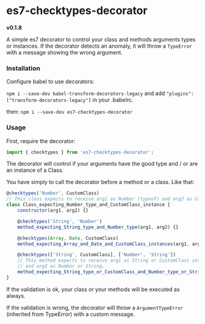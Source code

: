 # es7-checktypes-decorator
**v0.1.8**

A simple es7 decorator to control your class and methods arguments types or instances.
If the decorator detects an anomaly, it will throw a `TypeError` with a message showing the wrong argument.

### Installation

Configure babel to use decorators:

`npm i --save-dev babel-transform-decorators-legacy` and add `"plugins": ["transform-decorators-legacy"]` in your .babelrc.

then: `npm i --save-dev es7-checktypes-decorator`

### Usage

First, require the decorator:
````js
import { checktypes } from 'es7-checktypes-decorator';
````

The decorator will control if your arguments have the good type and / or are an instance of a Class.

You have simply to call the decorator before a method or a class. Like that:

````js
@checktypes('Number', CustomClass)
// This class expects to receive arg1 as Number (typeof) and arg2 as CustomClass instance (instanceof).
class Class_expecting_Number_type_and_CustomClass_instance {
    constructor(arg1, arg2) {}

    @checktypes('String', 'Number')
    method_expecting_String_type_and_Number_type(arg1, arg2) {}

    @checktypes(Array, Date, CustomClass)
    method_expecting_Array_and_Date_and_CustomClass_instances(arg1, arg2, arg3) {}  

    @checktypes(['String', CustomClass], ['Number', 'String'])
    // This method expects to receive arg1 as String or CustomClass instance
    // and arg2 as Number or String.
    method_expecting_String_type_or_CustomClass_and_Number_type_or_String_type(arg1, arg2) {}
}

````

If the validation is ok, your class or your methods will be executed as always.

If the validation is wrong, the decorator will throw a `ArgumentTypeError` (inherited from TypeError) with a custom message.
